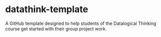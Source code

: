 # datathink-template
 A GitHub template designed to help students of the Datalogical Thinking course get started with their group project work. 
